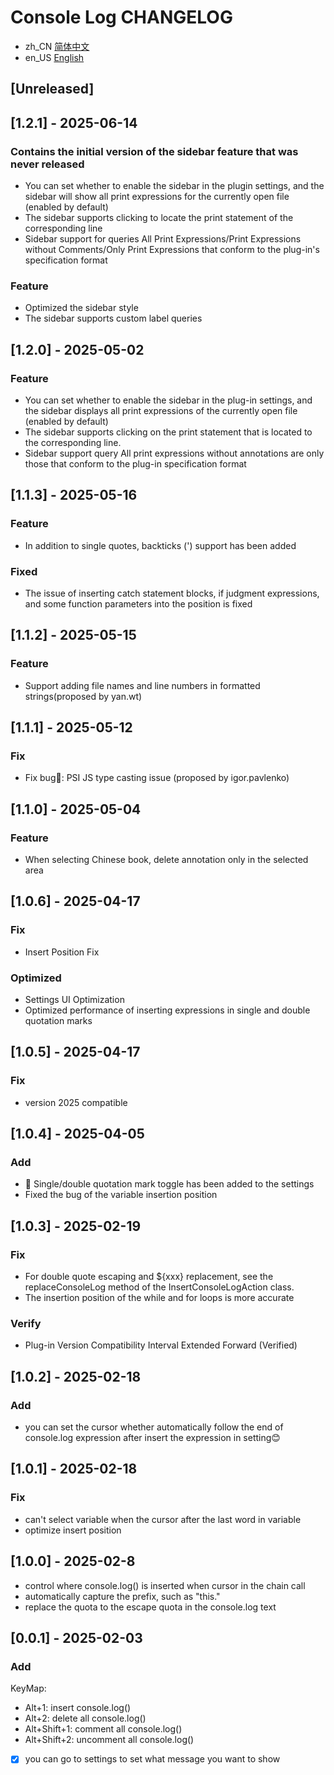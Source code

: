 <!-- Keep a Changelog guide -> https://keepachangelog.com -->
# Console Log CHANGELOG
- zh_CN [简体中文](./CHANGELOG.md)
- en_US [English](./CHANGELOG.en_US.md)

## [Unreleased]

## [1.2.1] - 2025-06-14

### Contains the initial version of the sidebar feature that was never released
- You can set whether to enable the sidebar in the plugin settings, and the sidebar will show all print expressions for the currently open file (enabled by default)
- The sidebar supports clicking to locate the print statement of the corresponding line
- Sidebar support for queries All Print Expressions/Print Expressions without Comments/Only Print Expressions that conform to the plug-in's specification format

### Feature
- Optimized the sidebar style
- The sidebar supports custom label queries

## [1.2.0] - 2025-05-02

### Feature
- You can set whether to enable the sidebar in the plug-in settings, and the sidebar displays all print expressions of the currently open file (enabled by default)
- The sidebar supports clicking on the print statement that is located to the corresponding line.
- Sidebar support query All print expressions without annotations are only those that conform to the plug-in specification format

## [1.1.3] - 2025-05-16

### Feature
- In addition to single quotes, backticks (') support has been added

### Fixed
- The issue of inserting catch statement blocks, if judgment expressions, and some function parameters into the position is fixed

## [1.1.2] - 2025-05-15

### Feature
- Support adding file names and line numbers in formatted strings(proposed by yan.wt)

## [1.1.1] - 2025-05-12

### Fix
- Fix bug🐛: PSI JS type casting issue (proposed by igor.pavlenko)

## [1.1.0] - 2025-05-04

### Feature
- When selecting Chinese book, delete annotation only in the selected area

## [1.0.6] - 2025-04-17

### Fix
- Insert Position Fix

### Optimized
- Settings UI Optimization
- Optimized performance of inserting expressions in single and double quotation marks

## [1.0.5] - 2025-04-17

### Fix
- version 2025 compatible

## [1.0.4] - 2025-04-05

### Add
- 🎉 Single/double quotation mark toggle has been added to the settings
- Fixed the bug of the variable insertion position

## [1.0.3] - 2025-02-19

### Fix
- For double quote escaping and ${xxx} replacement, see the replaceConsoleLog method of the InsertConsoleLogAction class.
- The insertion position of the while and for loops is more accurate

### Verify
- Plug-in Version Compatibility Interval Extended Forward (Verified)

## [1.0.2] - 2025-02-18

### Add
- you can set the cursor whether automatically follow the end of console.log expression 
after insert the expression in setting😊

## [1.0.1] - 2025-02-18

### Fix
- can't select variable when the cursor after the last word in variable
- optimize insert position

## [1.0.0] - 2025-02-8

- control where console.log() is inserted when cursor in the chain call
- automatically capture the prefix, such as "this."
- replace the quota to the escape quota in the console.log text  

## [0.0.1] - 2025-02-03

### Add

KeyMap:
- Alt+1: insert console.log()
- Alt+2: delete all console.log()
- Alt+Shift+1: comment all console.log()
- Alt+Shift+2: uncomment all console.log()

- [x] you can go to settings to set what message you want to show